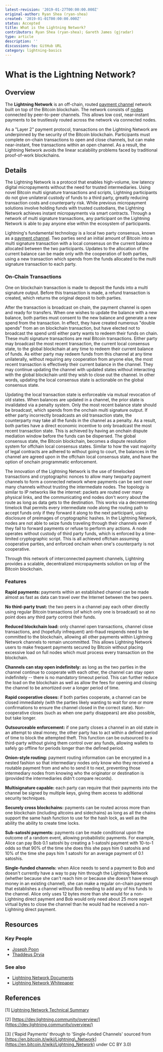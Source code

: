 ```yaml
---
latest-revision: '2019-01-27T00:00:00.000Z'
original-author: Ryan Shea (ryan-shea)
created: '2019-01-01T00:00:00.000Z'
status: Accepted
title: What is the Lightning Network?
contributors: Ryan Shea (ryan-shea); Gareth James (gjradar)
type: article
description: ''
discussions-to: GitHub URL
category: lightning-basics
---
```


# What is the Lightning Network?

## Overview

The **Lightning Network** is an off-chain, routed [payment channel](payment-channel.md) network built on top of the Bitcoin blockchain. The network consists of [nodes](node.md) connected by peer-to-peer channels. This allows low cost, near-instant payments to be trustlessly routed across the network via connected nodes.

As a "Layer 2" payment protocol, transactions on the Lightning Network are underpinned by the security of the Bitcoin blockchain. Participants must complete on-chain transactions to open and close channels, but can make near-instant, free transactions within an open channel. As a result, the Lightning Network avoids the linear scalability problems faced by traditional proof-of-work blockchains.

## Details

The Lightning Network is a protocol that enables high­-volume, low ­latency digital micropayments without the need for trusted intermediaries. Using novel Bitcoin multi signature transactions and scripts, Lightning participants do not give unilateral custody of funds to a third party, greatly reducing transaction costs and counterparty risk. While previous micropayment solutions involve holding funds with trusted custodians, the Lightning Network achieves instant micropayments via smart contracts. Through a network of multi signature transactions, any participant on the Lightning Network is able to pay anyone else within the ecosystem of participants.

Lightning's fundamental technology is a local two ­party consensus, known as a [payment channel](payment-channel.md). Two parties send an initial amount of Bitcoin into a multi signature transaction with a local consensus on the current balance allocated between the two participants. Updates to the allocation of the current balance can be made only with the cooperation of both parties, using a new transaction which spends from the funds allocated to the multi signature transaction to each party.

### On-Chain Transactions

One on­ blockchain transaction is made to deposit the funds into a multi signature output. Before this transaction is made, a refund transaction is created, which returns the original deposit to both parties.

After the transaction is broadcast on­ chain, the payment channel is open and ready for transfers. When one wishes to update the balance with a new balance, both parties must consent to the new balance and generate a new spend from the transaction. In effect, they have created numerous "double spends" from an on­ blockchain transaction, but have elected not to broadcast the spend until either party wants to redeem their funds on­ chain. These multi signature transactions are real Bitcoin transactions. Either party may broadcast the most recent transaction, the current local consensus state, to the global blockchain at any time to redeem their current balance of funds. As either party may redeem funds from this channel at any time unilaterally, without requiring any cooperation from anyone else, the most recent transaction is effectively their current balance in the channel. They may continue updating the channel with updated states without interacting with the global blockchain until they wish to close out the channel. In other words, updating the local consensus state is actionable on the global consensus state.

Updating the local transaction state is enforceable via mutual revocation of old states. When balances are updated in a channel, the prior state is invalidated via a penalty system. Only the most recent balance state should be broadcast, which spends from the on­chain multi signature output. If either party incorrectly broadcasts an old transaction state, the counterparty may take all the funds in the channel as a penalty. As a result, both parties have a direct economic incentive to only broadcast the most recent transaction state. This is achieved by having an on­chain dispute mediation window before the funds can be dispersed. The global consensus state, the Bitcoin blockchain, becomes a dispute resolution system for off­chain local consensus states. Similar to how the vast majority of legal contracts are adhered to without going to court, the balances in the channel are agreed upon in the off­chain local consensus state, and have the option of on­chain programmatic enforcement.

The innovation of the Lightning Network is the use of time­locked transactions and cryptographic nonces to allow many two­party payment channels to form a connected network where payments can be sent over many channels without trusting the intermediate nodes. The topology is similar to IP networks like the internet: packets are routed over many physical links, and the communicating end nodes don't worry about the route as long as data gets to the destination. This works via a decrementing time­lock that permits every intermediate node along the routing path to accept funds only if they forward it along to the next participant, using disclosure of preimages of cryptographic hashes. In the Lightning Network, nodes are not able to seize funds traveling through their channels even if they fail to forward payments or refuse to perform any actions. A node operates without custody of third party funds, which is enforced by a time­limited cryptographic script. This is all achieved off­chain assuming cooperative parties, and enforced on­chain when one's counterparty is not cooperative.

Through this network of interconnected payment channels, Lightning provides a scalable, decentralized micropayments solution on top of the Bitcoin blockchain.

### Features

**Rapid payments:** payments within an established channel can be made almost as fast as data can travel over the Internet between the two peers.

**No third-party trust:** the two peers in a channel pay each other directly using regular Bitcoin transactions \(of which only one is broadcast\) so at no point does any third party control their funds.

**Reduced blockchain load:** only channel open transactions, channel close transactions, and \(hopefully infrequent\) anti-fraud respends need to be committed to the blockchain, allowing all other payments within Lightning Network channels to remain uncommitted. This allows Lightning Network users to make frequent payments secured by Bitcoin without placing excessive load on full nodes which must process every transaction on the blockchain.

**Channels can stay open indefinitely:** as long as the two parties in the channel continue to cooperate with each other, the channel can stay open indefinitely -- there is no mandatory timeout period. This can further reduce the load on the blockchain as well as allow the fees for opening and closing the channel to be amortized over a longer period of time.

**Rapid cooperative closes:** if both parties cooperate, a channel can be closed immediately \(with the parties likely wanting to wait for one or more confirmations to ensure the channel closed in the correct state\). Non-cooperative closes \(such as when one party disappears\) are also possible, but take longer.

**Outsourceable enforcement:** if one party closes a channel in an old state in an attempt to steal money, the other party has to act within a defined period of time to block the attempted theft. This function can be outsourced to a third-party without giving them control over any funds, allowing wallets to safely go offline for periods longer than the defined period.

**Onion-style routing:** payment routing information can be encrypted in a nested fashion so that intermediary nodes only know who they received a routable payment from and who to send it to next, preventing those intermediary nodes from knowing who the originator or destination is \(provided the intermediaries didn't compare records\).

**Multisignature capable:** each party can require that their payments into the channel be signed by multiple keys, giving them access to additional security techniques.

**Securely cross blockchains:** payments can be routed across more than one blockchain \(including altcoins and sidechains\) as long as all the chains support the same hash function to use for the hash lock, as well as the ability the ability to create time locks.

**Sub-satoshi payments:** payments can be made conditional upon the outcome of a random event, allowing probabilistic payments. For example, Alice can pay Bob 0.1 satoshi by creating a 1-satoshi payment with 10-to-1 odds so that 90% of the time she does this she pays him 0 satoshis and 10% of the time she pays him 1 satoshi for an average payment of 0.1 satoshis.

**Single-funded channels:** when Alice needs to send a payment to Bob and doesn't currently have a way to pay him through the Lightning Network \(whether because she can't reach him or because she doesn't have enough money in an existing channel\), she can make a regular on-chain payment that establishes a channel without Bob needing to add any of his funds to the channel. Alice only uses 12 bytes more than she would for a non-Lightning direct payment and Bob would only need about 25 more segwit virtual bytes to close the channel than he would had he received a non-Lightning direct payment.

## Resources

### Key People

* [Joseph Poon](https://twitter.com/jcp)
* [Thaddeus Dryja](https://twitter.com/tdryja)

### See also

* [Lightning Network Documents](https://lightning.network/docs/)
* [Lightning Network Whitepaper](https://lightning.network/lightning-network-paper.pdf)

## References

\[1\] [Lightning Network Technical Summary](https://lightning.network/lightning-network-technical-summary.pdf)

\[2\] [https://dev.lightning.community/overview/](https://dev.lightning.community/overview/)

\[3\] \('Rapid Payments' through to 'Single-funded Channels' sourced from [https://en.bitcoin.it/wiki/Lightning\_Network](https://en.bitcoin.it/wiki/Lightning_Network) under CC BY 3.0\)

